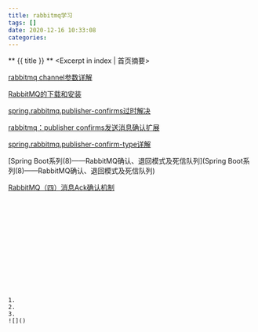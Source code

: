```yaml
---
title: rabbitmq学习
tags: []
date: 2020-12-16 10:33:08
categories:
---
```

** {{ title }} ** <Excerpt in index | 首页摘要>


<!-- more -->



[rabbitmq channel参数详解](https://www.cnblogs.com/piaolingzxh/p/5448927.html)

[RabbitMQ的下载和安装](https://www.cnblogs.com/z-1026/p/9985389.html)

[spring.rabbitmq.publisher-confirms过时解决](https://blog.csdn.net/m0_43409491/article/details/107042753)

[rabbitmq：publisher confirms发送消息确认扩展](https://blog.csdn.net/weixin_38380858/article/details/93227652)

[spring.rabbitmq.publisher-confirm-type详解](https://blog.csdn.net/yaomingyang/article/details/108410286)

[Spring Boot系列(8)——RabbitMQ确认、退回模式及死信队列](Spring Boot系列(8)——RabbitMQ确认、退回模式及死信队列)

[RabbitMQ（四）消息Ack确认机制](https://blog.csdn.net/Sadlay/article/details/86771830?utm_medium=distribute.pc_relevant_t0.none-task-blog-BlogCommendFromBaidu-1.control&depth_1-utm_source=distribute.pc_relevant_t0.none-task-blog-BlogCommendFromBaidu-1.control)


#### 

```java

```

```java

```
![]()

#### 
```java

```

```java

```
![]()

#### 


```java

```

```java

```
![]()
```




1. 
2. 
3. 
![]()